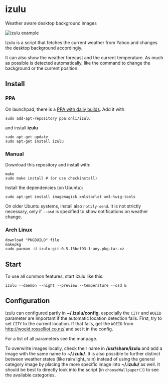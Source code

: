 # izulu
Weather aware desktop background images

![izulu example](https://lh5.googleusercontent.com/-E2Idz1l1NV0/U0rCEzev83I/AAAAAAAAC60/rK9ELFUp7Pg/s800/izulu.jpg)

Izulu is a script that fetches the current weather from Yahoo and changes the desktop background accordingly.

It can also show the weather forecast and the current temperature. As much as possible is detected automatically, like the command to change the background or the current position.

## Install

### PPA

On launchpad, there is a [PPA with daily builds](https://launchpad.net/~onli/+archive/izulu). Add it with
    
    sudo add-apt-repository ppa:onli/izulu
    
and install **izulu**
    
    sudo apt-get update
    sudo apt-get install izulu

### Manual

Download this repository and install with:

    make
    sudo make install # (or use checkinstall)

Install the dependencies (on Ubuntu):

    sudo apt-get install imagemagick xmlstarlet xml-twig-tools 

On older Ubuntu systems, install also `notify-send`. It is not strictly necessary, only if `--osd` is specified to show notifications on weather change.

### Arch Linux

    download "PKGBUILD" file
    makepkg
    sudo pacman -U izulu-git-0.5.15bcf93-1-any.pkg.tar.xz

## Start

To use all common features, start izulu like this:

    izulu --daemon --night --preview --temperature --osd &
    
## Configuration

izulu can configured partly in **~/.izulu/config**, especially the `CITY` and `WOEID` parameter are important if the automatic location detection fails.
First, try to set `CITY` to the current location. If that fails, get the `WOEID` from http://woeid.rosselliot.co.nz/ and set it in the config.

For a list of all parameters see the manpage.

To overwrite images locally, check their name in **/usr/share/izulu** and add a image with the same name to **~/.izulu/**. It is also possible to further distinct between weather states
(like rain/light_rain) instead of using the general category image by placing the more specific image into **~/.izulu/** as well. It should be best to directly look into the script (in `chooseWallpaper()`) to see the available categories.

